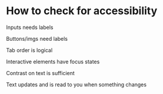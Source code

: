 # How to check for accessibility

Inputs needs labels

Buttons/imgs need labels

Tab order is logical

Interactive elements have focus states

Contrast on text is sufficient

Text updates and is read to you when something changes